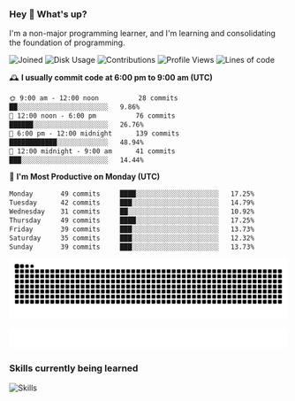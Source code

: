 ### Hey :wave: What's up?

I'm a non-major programming learner, and I'm learning and consolidating the foundation of programming.

<!--START_SECTION:waka-->
![Joined](http://img.shields.io/badge/Joined-7%20years%20ago-6D67E4?style=flat&labelColor=453C67)
![Disk Usage](http://img.shields.io/badge/Github%27s%20Storage-598.3%20MB-FD841F?style=flat&labelColor=E14D2A)
![Contributions](http://img.shields.io/badge/Contributions%20in%202023-294-7DCE13?style=flat&labelColor=2B7A0B)
![Profile Views](http://img.shields.io/badge/Profile%20Views-25-3AB4F2?style=flat&labelColor=0078AA)
![Lines of code](https://img.shields.io/badge/Lines%20of%20code-2%20Million%20Lines%20of%20code-FF8B8B?style=flat&labelColor=EB4747)

🕰️ **I usually commit code at 6:00 pm to 9:00 am (UTC)** 

```text
🌞 9:00 am - 12:00 noon          28 commits     ██░░░░░░░░░░░░░░░░░░░░░░░   9.86% 
🌆 12:00 noon - 6:00 pm          76 commits     ██████░░░░░░░░░░░░░░░░░░░   26.76% 
🌃 6:00 pm - 12:00 midnight      139 commits    ████████████░░░░░░░░░░░░░   48.94% 
🌙 12:00 midnight - 9:00 am      41 commits     ███░░░░░░░░░░░░░░░░░░░░░░   14.44%
```
📅 **I'm Most Productive on Monday (UTC)** 

```text
Monday       49 commits     ████░░░░░░░░░░░░░░░░░░░░░   17.25% 
Tuesday      42 commits     ███░░░░░░░░░░░░░░░░░░░░░░   14.79% 
Wednesday    31 commits     ██░░░░░░░░░░░░░░░░░░░░░░░   10.92% 
Thursday     49 commits     ████░░░░░░░░░░░░░░░░░░░░░   17.25% 
Friday       39 commits     ███░░░░░░░░░░░░░░░░░░░░░░   13.73% 
Saturday     35 commits     ███░░░░░░░░░░░░░░░░░░░░░░   12.32% 
Sunday       39 commits     ███░░░░░░░░░░░░░░░░░░░░░░   13.73%
```

<!--END_SECTION:waka-->

![Snake animation](https://raw.githubusercontent.com/dirname/dirname/output/snake.svg)

![metrics](github-metrics.svg)

### Skills currently being learned

![Skills](https://skillicons.dev/icons?i=linux,rust,go,solidity,typescript,bash,git,postgres,mysql,redis,mongo,docker,kubernetes,grafana,prometheus)
